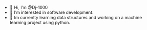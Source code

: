 - 👋 Hi, I’m @Dj-1000
- 👀 I’m interested in software development.
- 🌱 Im currenlty learning data structures and working on a machine learning project using python.



<!---
Dj-1000/Dj-1000 is a ✨ special ✨ repository because its `README.md` (this file) appears on your GitHub profile.
You can click the Preview link to take a look at your changes.
--->
